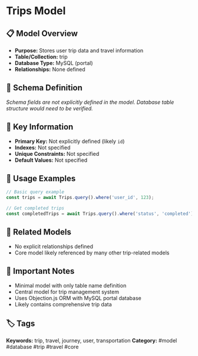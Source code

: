 # Trips Model

## 📋 Model Overview
- **Purpose:** Stores user trip data and travel information
- **Table/Collection:** trip
- **Database Type:** MySQL (portal)
- **Relationships:** None defined

## 🔧 Schema Definition
*Schema fields are not explicitly defined in the model. Database table structure would need to be verified.*

## 🔑 Key Information
- **Primary Key:** Not explicitly defined (likely `id`)
- **Indexes:** Not specified
- **Unique Constraints:** Not specified
- **Default Values:** Not specified

## 📝 Usage Examples
```javascript
// Basic query example
const trips = await Trips.query().where('user_id', 123);

// Get completed trips
const completedTrips = await Trips.query().where('status', 'completed');
```

## 🔗 Related Models
- No explicit relationships defined
- Core model likely referenced by many other trip-related models

## 📌 Important Notes
- Minimal model with only table name definition
- Central model for trip management system
- Uses Objection.js ORM with MySQL portal database
- Likely contains comprehensive trip data

## 🏷️ Tags
**Keywords:** trip, travel, journey, user, transportation
**Category:** #model #database #trip #travel #core